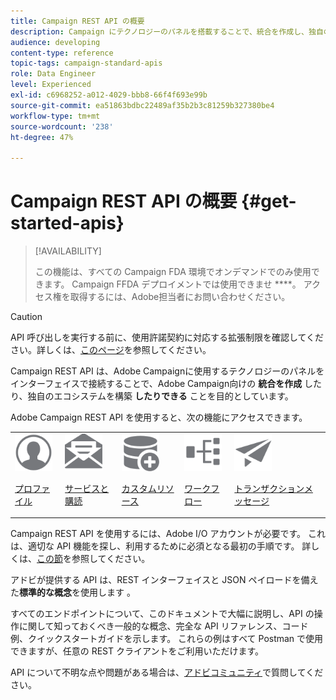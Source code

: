 ```yaml
---
title: Campaign REST API の概要
description: Campaign にテクノロジーのパネルを搭載することで、統合を作成し、独自のエコシステムを構築します。
audience: developing
content-type: reference
topic-tags: campaign-standard-apis
role: Data Engineer
level: Experienced
exl-id: c6968252-a012-4029-bbb8-66f4f693e99b
source-git-commit: ea51863bdbc22489af35b2b3c81259b327380be4
workflow-type: tm+mt
source-wordcount: '238'
ht-degree: 47%

---
```


# Campaign REST API の概要 {#get-started-apis}

>[!AVAILABILITY]
>
>この機能は、すべての Campaign FDA 環境でオンデマンドでのみ使用できます。 Campaign FFDA デプロイメントでは使用できませ ****。 アクセス権を取得するには、Adobe担当者にお問い合わせください。

>[!CAUTION]
>
>API 呼び出しを実行する前に、使用許諾契約に対応する拡張制限を確認してください。詳しくは、[このページ](https://helpx.adobe.com/jp/legal/product-descriptions/campaign-standard.html#ITInfrastructureResourcesbyActiveProfilesTiers)を参照してください。

Campaign REST API は、Adobe Campaignに使用するテクノロジーのパネルをインターフェイスで接続することで、Adobe Campaign向けの **統合を作成** したり、独自のエコシステムを構築 **したりできる** ことを目的としています。

Adobe Campaign REST API を使用すると、次の機能にアクセスできます。

<table><tr>
 <td valign="top"><a href="retrieving-profiles.md"><img width="60px" alt="conditions" src="assets/icon_profile.svg"/></a><p><a href="retrieving-profiles.md">プロファイル</a></p></td>
<td valign="top"><a href="creating-a-service.md"><img width="60px" alt="conditions" src="assets/icon_services.svg"/></a><p><a href="creating-a-service.md">サービスと購読</a></p></td>
<td valign="top"><a href="interacting-with-custom-resources.md"><img width="60px" alt="conditions" src="assets/icon_customresources.svg"/></a><p><a href="interacting-with-custom-resources.md">カスタムリソース</a></p></td>
<td valign="top"><a href="controlling-a-workflow.md"><img width="60px" alt="conditions" src="assets/icon_workflows.svg"/></a><p><a href="controlling-a-workflow.md">ワークフロー</a></p></td>
<td valign="top"><a href="managing-transactional-messages.md"><img width="60px" alt="conditions" src="assets/icon_transactionalmessage.svg"/></a><p><a href="managing-transactional-messages.md">トランザクションメッセージ</a></p></td>
</tr></table>

Campaign REST API を使用するには、Adobe I/O アカウントが必要です。 これは、適切な API 機能を探し、利用するために必須となる最初の手順です。
詳しくは、[この節](setting-up-api-access.md)を参照してください。

アドビが提供する API は、REST インターフェイスと JSON ペイロードを備えた&#x200B;**標準的な概念**&#x200B;を使用します 。

すべてのエンドポイントについて、このドキュメントで大幅に説明し、API の操作に関して知っておくべき一般的な概念、完全な API リファレンス、コード例、クイックスタートガイドを示します。 これらの例はすべて Postman で使用できますが、任意の REST クライアントをご利用いただけます。

API について不明な点や問題がある場合は、[アドビコミュニティ](https://experienceleaguecommunities.adobe.com/t5/adobe-campaign-standard/ct-p/adobe-campaign-standard-community)で質問してください。

